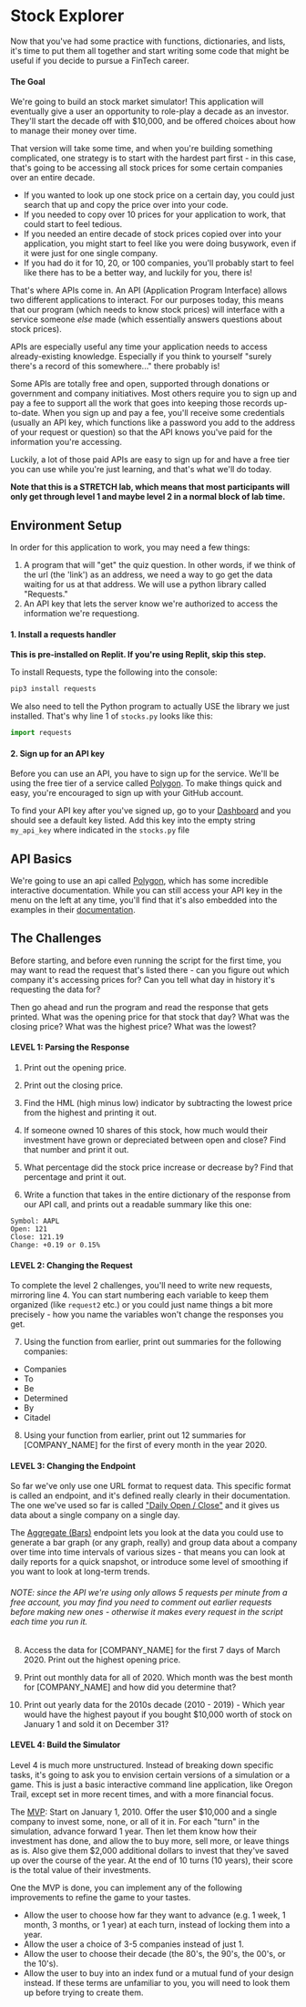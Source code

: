 # Stock Explorer

Now that you've had some practice with functions, dictionaries, and lists, it's time to put them all together and start writing some code that might be useful if you decide to pursue a FinTech career.

#### The Goal

We're going to build an stock market simulator! This application will eventually give a user an opportunity to role-play a decade as an investor. They'll start the decade off with $10,000, and be offered choices about how to manage their money over time.

That version will take some time, and when you're building something complicated, one strategy is to start with the hardest part first - in this case, that's going to be accessing all stock prices for some certain companies over an entire decade.

* If you wanted to look up one stock price on a certain day, you could just search that up and copy the price over into your code.
* If you needed to copy over 10 prices for your application to work, that could start to feel tedious.
* If you needed an entire decade of stock prices copied over into your application, you might start to feel like you were doing busywork, even if it were just for one single company. 
* If you had do it for 10, 20, or 100 companies, you'll probably start to feel like there has to be a better way, and luckily for you, there is!

That's where APIs come in. An API (Application Program Interface) allows two different applications to interact. For our purposes today, this means that our program (which needs to know stock prices) will interface with a service someone _else_ made (which essentially answers questions about stock prices).

APIs are especially useful any time your application needs to access already-existing knowledge. Especially if you think to yourself "surely there's a record of this somewhere..." there probably is!

Some APIs are totally free and open, supported through donations or government and company initiatives. Most others require you to sign up and pay a fee to support all the work that goes into keeping those records up-to-date. When you sign up and pay a fee, you'll receive some credentials (usually an API key, which functions like a password you add to the address of your request or question) so that the API knows you've paid for the information you're accessing.

Luckily, a lot of those paid APIs are easy to sign up for and have a free tier you can use while you're just learning, and that's what we'll do today.

**Note that this is a STRETCH lab, which means that most participants will only get through level 1 and maybe level 2 in a normal block of lab time.**

## Environment Setup

In order for this application to work, you may need a few things:

1. A program that will "get" the quiz question. In other words, if we think of the url (the 'link') as an address, we need a way to go get the data waiting for us at that address. We will use a python library called "Requests."
2. An API key that lets the server know we're authorized to access the information we're requestiong.

#### 1. Install a requests handler

**This is pre-installed on Replit. If you're using Replit, skip this step.**

To install Requests, type the following into the console:

```bash
pip3 install requests
```

We also need to tell the Python program to actually USE the library we just installed. That's why line 1 of `stocks.py` looks like this:

```Python
import requests
```

#### 2. Sign up for an API key

Before you can use an API, you have to sign up for the service. We'll be using the free tier of a service called [Polygon](https://polygon.io/). To make things quick and easy, you're encouraged to sign up with your GitHub account.

To find your API key after you've signed up, go to your [Dashboard](https://polygon.io/dashboard/api-keys) and you should see a default key listed. Add this key into the empty string `my_api_key` where indicated in the `stocks.py` file

## API Basics

We're going to use an api called [Polygon](https://polygon.io/), which has some incredible interactive documentation. While you can still access your API key in the menu on the left at any time, you'll find that it's also embedded into the examples in their [documentation](https://polygon.io/docs/stocks/get_v1_open-close__stocksticker___date).

## The Challenges

Before starting, and before even running the script for the first time, you may want to read the request that's listed there - can you figure out which company it's accessing prices for? Can you tell what day in history it's requesting the data for?

Then go ahead and run the program and read the response that gets printed. What was the opening price for that stock that day? What was the closing price? What was the highest price? What was the lowest?

#### LEVEL 1: Parsing the Response

1. Print out the opening price.

2. Print out the closing price.

3. Find the HML (high minus low) indicator by subtracting the lowest price from the highest and printing it out.

4. If someone owned 10 shares of this stock, how much would their investment have grown or depreciated between open and close? Find that number and print it out.

5. What percentage did the stock price increase or decrease by? Find that percentage and print it out.

6. Write a function that takes in the entire dictionary of the response from our API call, and prints out a readable summary like this one:

```
Symbol: AAPL
Open: 121
Close: 121.19
Change: +0.19 or 0.15%
```

#### LEVEL 2: Changing the Request

To complete the level 2 challenges, you'll need to write new requests, mirroring line 4. You can start numbering each variable to keep them organized (like `request2` etc.) or you could just name things a bit more precisely - how you name the variables won't change the responses you get.

7. Using the function from earlier, print out summaries for the following companies:

- Companies
- To
- Be
- Determined
- By
- Citadel

8. Using your function from earlier, print out 12 summaries for [COMPANY_NAME] for the first of every month in the year 2020.

#### LEVEL 3: Changing the Endpoint

So far we've only use one URL format to request data. This specific format is called an endpoint, and it's defined really clearly in their documentation. The one we've used so far is called ["Daily Open / Close"](https://polygon.io/docs/stocks/get_v1_open-close__stocksticker___date) and it gives us data about a single company on a single day.

The [Aggregate (Bars)](https://polygon.io/docs/stocks/get_v2_aggs_ticker__stocksticker__range__multiplier___timespan___from___to) endpoint lets you look at the data you could use to generate a bar graph (or any graph, really) and group data about a company over time into time intervals of various sizes - that means you can look at daily reports for a quick snapshot, or introduce some level of smoothing if you want to look at long-term trends.

###### NOTE: since the API we're using only allows 5 requests per minute from a free account, you may find you need to comment out earlier requests before making new ones - otherwise it makes every request in the script each time you run it.

8. Access the data for [COMPANY_NAME] for the first 7 days of March 2020. Print out the highest opening price.

9. Print out monthly data for all of 2020. Which month was the best month for [COMPANY_NAME] and how did you determine that?

10. Print out yearly data for the 2010s decade (2010 - 2019) - Which year would have the highest payout if you bought $10,000 worth of stock on January 1 and sold it on December 31?

#### LEVEL 4: Build the Simulator

Level 4 is much more unstructured. Instead of breaking down specific tasks, it's going to ask you to envision certain versions of a simulation or a game. This is just a basic interactive command line application, like Oregon Trail, except set in more recent times, and with a more financial focus.

The [MVP](https://www.productplan.com/glossary/minimum-viable-product/): Start on January 1, 2010. Offer the user $10,000 and a single company to invest some, none, or all of it in. For each "turn" in the simulation, advance forward 1 year. Then let them know how their investment has done, and allow the to buy more, sell more, or leave things as is. Also give them $2,000 additional dollars to invest that they've saved up over the course of the year. At the end of 10 turns (10 years), their score is the total value of their investments.

One the MVP is done, you can implement any of the following improvements to refine the game to your tastes.

- Allow the user to choose how far they want to advance (e.g. 1 week, 1 month, 3 months, or 1 year) at each turn, instead of locking them into a year.
- Allow the user a choice of 3-5 companies instead of just 1.
- Allow the user to choose their decade (the 80's, the 90's, the 00's, or the 10's).
- Allow the user to buy into an index fund or a mutual fund of your design instead. If these terms are unfamiliar to you, you will need to look them up before trying to create them.
